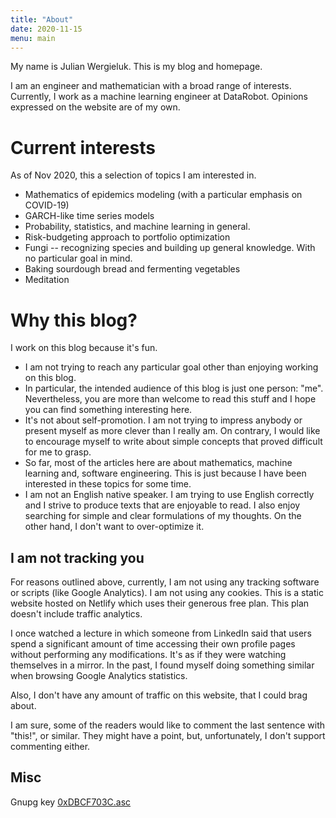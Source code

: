 ```yaml
---
title: "About"
date: 2020-11-15
menu: main
---
```


My name is Julian Wergieluk. This is my blog and homepage.

I am an engineer and mathematician with a broad range of interests. Currently, I work as a machine learning engineer at DataRobot. Opinions expressed on the website are of my own.

# Current interests

As of Nov 2020, this a selection of topics I am interested in.

* Mathematics of epidemics modeling (with a particular emphasis on COVID-19)
* GARCH-like time series models
* Probability, statistics, and machine learning in general.
* Risk-budgeting approach to portfolio optimization
* Fungi -- recognizing species and building up general knowledge. With no particular goal in mind.
* Baking sourdough bread and fermenting vegetables
* Meditation

# Why this blog?

I work on this blog because it's fun. 

* I am not trying to reach any particular goal other than enjoying working on this blog.
* In particular, the intended audience of this blog is just one person: "me". Nevertheless, you are more than welcome to read this stuff and I hope you can find something interesting here.
* It's not about self-promotion. I am not trying to impress anybody or present myself as more clever than I really am. On contrary, I would like to encourage myself to write about simple concepts that proved difficult for me to grasp. 
* So far, most of the articles here are about mathematics, machine learning and, software engineering. This is just because I have been interested in these topics for some time.
* I am not an English native speaker. I am trying to use English correctly and I strive to produce texts that are enjoyable to read. I also enjoy searching for simple and clear formulations of my thoughts. On the other hand, I don't want to over-optimize it.

## I am not tracking you

For reasons outlined above, currently, I am not using any tracking software or scripts (like Google Analytics). I am not using any cookies. This is a static website hosted on Netlify which uses their generous free plan. This plan doesn't include traffic analytics. 

I once watched a lecture in which someone from LinkedIn said that users spend a significant amount of time accessing their own profile pages without performing any modifications. It's as if they were watching themselves in a mirror. In the past, I found myself doing something similar when browsing Google Analytics statistics.

Also, I don't have any amount of traffic on this website, that I could brag about.

I am sure, some of the readers would like to comment the last sentence with "this!", or similar. They might have a point, but, unfortunately, I don't support commenting either.

## Misc

Gnupg key [0xDBCF703C.asc](/0xDBCF703C.asc)

